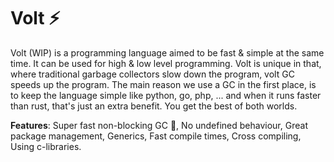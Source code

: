 
# Volt ⚡

Volt (WIP) is a programming language aimed to be fast & simple at the same time. It can be used for high & low level programming. Volt is unique in that, where traditional garbage collectors slow down the program, volt GC speeds up the program. The main reason we use a GC in the first place, is to keep the language simple like python, go, php, ... and when it runs faster than rust, that's just an extra benefit. You get the best of both worlds.

**Features**: Super fast non-blocking GC 🙌, No undefined behaviour, Great package management, Generics, Fast compile times, Cross compiling, Using c-libraries.
